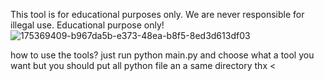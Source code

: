                                                                                     
This tool is for educational purposes only. We are never responsible for illegal use. Educational purpose only!
![175369409-b967da5b-e373-48ea-b8f5-8ed3d613df03](https://user-images.githubusercontent.com/116391434/229142844-72b25466-ecf8-4cc5-bb85-e41ff050c3d0.gif)



how to use the tools?
just run python main.py and choose what a tool you want but you should put all python file an a same directory thx <
